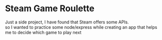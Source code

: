 <h1>Steam Game Roulette</h1>

<p>Just a side project, I have found that Steam offers some APIs.</br> so I wanted to practice some node/express while creating an app that helps me to decide which game to play next</p>
